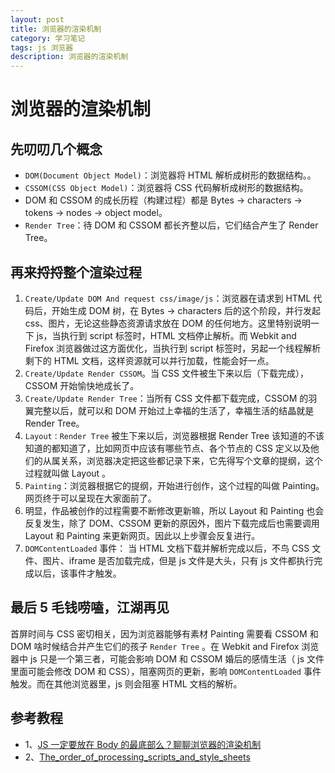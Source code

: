 ```yaml
---
layout: post
title: 浏览器的渲染机制
category: 学习笔记
tags: js 浏览器
description: 浏览器的渲染机制
---
```


# 浏览器的渲染机制

## 先叨叨几个概念

- `DOM(Document Object Model)`：浏览器将 HTML 解析成树形的数据结构。。
- `CSSOM(CSS Object Model)`：浏览器将 CSS 代码解析成树形的数据结构。
- DOM 和 CSSOM 的成长历程（构建过程）都是 Bytes → characters → tokens → nodes → object model。
- `Render Tree`：待 DOM 和 CSSOM 都长齐整以后，它们结合产生了 Render Tree。

## 再来捋捋整个渲染过程

1. `Create/Update DOM And request css/image/js`：浏览器在请求到 HTML 代码后，开始生成 DOM 树，在 Bytes → characters 后的这个阶段，并行发起 css、图片，无论这些静态资源请求放在 DOM 的任何地方。这里特别说明一下 js，当执行到 script 标签时，HTML 文档停止解析。而 Webkit and Firefox 浏览器做过这方面优化，当执行到 script 标签时，另起一个线程解析剩下的 HTML 文档，这样资源就可以并行加载，性能会好一点。
2. `Create/Update Render CSSOM`。当 CSS 文件被生下来以后（下载完成），CSSOM 开始愉快地成长了。
3. `Create/Update Render Tree`：当所有 CSS 文件都下载完成，CSSOM 的羽翼完整以后，就可以和 DOM 开始过上幸福的生活了，幸福生活的结晶就是 Render Tree。
4. `Layout：Render Tree` 被生下来以后，浏览器根据 Render Tree 该知道的不该知道的都知道了，比如网页中应该有哪些节点、各个节点的 CSS 定义以及他们的从属关系，浏览器决定把这些都记录下来，它先得写个文章的提纲，这个过程就叫做 Layout 。
5. `Painting`：浏览器根据它的提纲，开始进行创作，这个过程的叫做 Painting。网页终于可以呈现在大家面前了。
6. 明显，作品被创作的过程需要不断修改更新嘛，所以 Layout 和 Painting 也会反复发生，除了 DOM、CSSOM 更新的原因外，图片下载完成后也需要调用 Layout 和 Painting 来更新网页。因此以上步骤会反复进行。
7. `DOMContentLoaded` 事件： 当 HTML 文档下载并解析完成以后，不鸟 CSS 文件、图片、iframe 是否加载完成，但是 js 文件是大头，只有 js 文件都执行完成以后，该事件才触发。

## 最后 5 毛钱唠嗑，江湖再见

首屏时间与 CSS 密切相关，因为浏览器能够有素材 Painting 需要看 CSSOM 和 DOM 啥时候结合并产生它们的孩子 `Render Tree` 。在 Webkit and Firefox 浏览器中 js 只是一个第三者，可能会影响 DOM 和 CSSOM 婚后的感情生活（ js 文件里面可能会修改 DOM 和 CSS），阻塞网页的更新，影响 `DOMContentLoaded` 事件触发。而在其他浏览器里，js 则会阻塞 HTML 文档的解析。

## 参考教程

- 1、[JS 一定要放在 Body 的最底部么？聊聊浏览器的渲染机制](https://segmentfault.com/a/1190000004292479)
- 2、[The_order_of_processing_scripts_and_style_sheets](http://taligarsiel.com/Projects/howbrowserswork1.htm#The_order_of_processing_scripts_and_style_sheets)
